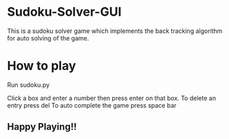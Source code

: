 # Sudoku-Solver-GUI

This is a sudoku solver game which implements the back tracking algorithm for auto solving of the game.

# How to play

Run sudoku.py

Click a box and enter a number then press enter on that box. 
To delete an entry press del
To auto complete the game press space bar


## Happy Playing!!

